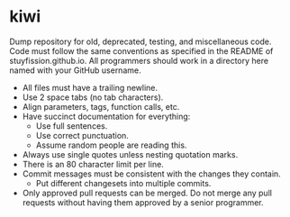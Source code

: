 kiwi
========
Dump repository for old, deprecated, testing, and miscellaneous code.
Code must follow the same conventions as specified in the README of
stuyfission.github.io. All programmers should work in a directory here
named with your GitHub username.<br>
- All files must have a trailing newline.
- Use 2 space tabs (no tab characters).
- Align parameters, tags, function calls, etc.
- Have succinct documentation for everything:
  - Use full sentences.
  - Use correct punctuation.
  - Assume random people are reading this.
- Always use single quotes unless nesting quotation marks.
- There is an 80 character limit per line.
- Commit messages must be consistent with the changes they contain.
  - Put different changesets into multiple commits.
- Only approved pull requests can be merged. Do not merge any pull
  requests without having them approved by a senior programmer.
